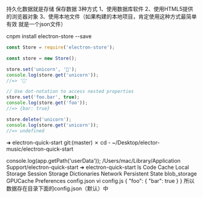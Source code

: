 持久化数据就是存储 保存数据
3种方式
1、使用数据库软件
2、使用HTML5提供的浏览器对象
3、使用本地文件（如果构建的本地项目，肯定使用这种方式最简单有效 就是一个json文件）

cnpm install electron-store --save

```js
const Store = require('electron-store');

const store = new Store();

store.set('unicorn', '🦄');
console.log(store.get('unicorn'));
//=> '🦄'

// Use dot-notation to access nested properties
store.set('foo.bar', true);
console.log(store.get('foo'));
//=> {bar: true}

store.delete('unicorn');
console.log(store.get('unicorn'));
//=> undefined
```

➜  electron-quick-start git:(master) ✗ cd -
~/Desktop/elector-music/electron-quick-start

console.log(app.getPath('userData'));
/Users/mac/Library/Application Support/electron-quick-start
➜  electron-quick-start ls
Code Cache               Local Storage            Session Storage
Dictionaries             Network Persistent State blob_storage
GPUCache                 Preferences              config.json
vi config.js
{
        "foo": {
                "bar": true
        }
}
所以数据存在目录下面的config.json（默认）中
